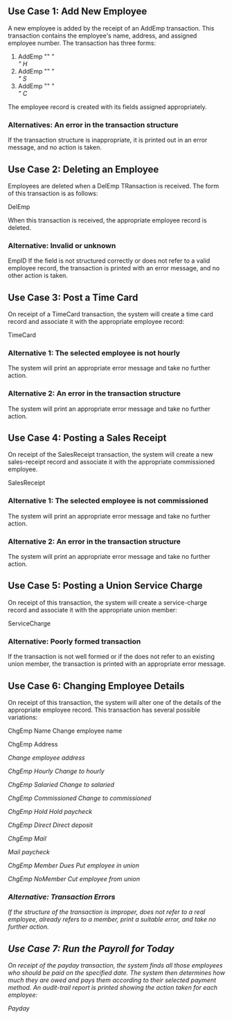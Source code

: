 ## Use Case 1: Add New Employee
A new employee is added by the receipt of an AddEmp transaction. This transaction contains the employee's name, address, and assigned employee number. The transaction has three forms: 

1. AddEmp <EmpID> "<name>" "<address>" H <hrly-rate> 
2. AddEmp <EmpID> "<name>" "<address>" S <mtly-slry> 
3. AddEmp <EmpID> "<name>" "<address>" C <mtly-slry> <comm-rate> 

The employee record is created with its fields assigned appropriately.

### Alternatives: An error in the transaction structure
If the transaction structure is inappropriate, it is printed out in an error message, and no action is taken.

## Use Case 2: Deleting an Employee
Employees are deleted when a DelEmp TRansaction is received. The form of this transaction is as follows:

DelEmp <EmpID>

When this transaction is received, the appropriate employee record is deleted.

### Alternative: Invalid or unknown
EmpID If the <EmpID> field is not structured correctly or does not refer to a valid employee record, the transaction is printed with an error message, and no other action is taken.

## Use Case 3: Post a Time Card
On receipt of a TimeCard transaction, the system will create a time card record and associate it with the appropriate employee record:

TimeCard <empid> <date> <hours>

### Alternative 1: The selected employee is not hourly
The system will print an appropriate error message and take no further action.

### Alternative 2: An error in the transaction structure
The system will print an appropriate error message and take no further action.

## Use Case 4: Posting a Sales Receipt
On receipt of the SalesReceipt transaction, the system will create a new sales-receipt record and associate it with the appropriate commissioned employee.

SalesReceipt <EmpID> <date> <amount>

### Alternative 1: The selected employee is not commissioned
The system will print an appropriate error message and take no further action.

### Alternative 2: An error in the transaction structure
The system will print an appropriate error message and take no further action.

## Use Case 5: Posting a Union Service Charge

On receipt of this transaction, the system will create a service-charge record and associate it with the appropriate union member:

ServiceCharge <memberID> <amount>

### Alternative: Poorly formed transaction

If the transaction is not well formed or if the <memberID> does not refer to an existing union member, the transaction is printed with an appropriate error message.

## Use Case 6: Changing Employee Details
On receipt of this transaction, the system will alter one of the details of the appropriate employee record. This transaction has several possible variations:

ChgEmp <EmpID> Name <name>
Change employee name

ChgEmp <EmpID> Address <address>
Change employee address

ChgEmp <EmpID> Hourly <hourlyRate>
Change to hourly

ChgEmp <EmpID> Salaried <salary>
Change to salaried

ChgEmp <EmpID> Commissioned <salary> <rate>
Change to commissioned

ChgEmp <EmpID> Hold
Hold paycheck

ChgEmp <EmpID> Direct <bank> <account>
Direct deposit

ChgEmp <EmpID> Mail <address>
Mail paycheck

ChgEmp <EmpID> Member <memberID> Dues <rate> 
Put employee in union

ChgEmp <EmpID> NoMember
Cut employee from union

### Alternative: Transaction Errors
If the structure of the transaction is improper, <EmpID> does not refer to a real employee, <memberID> already refers to a member, print a suitable error, and take no further action.

## Use Case 7: Run the Payroll for Today
On receipt of the payday transaction, the system finds all those employees who should be paid on the specified date. The system then determines how much they are owed and pays them according to their selected payment method. An audit-trail report is printed showing the action taken for each employee:

Payday <date>